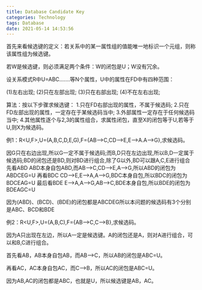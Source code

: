 ```yaml
---
title: Database Candidate Key
categories: Technology
tags: Database
date: 2021-05-14 14:53:56
---
```



首先来看候选键的定义：若关系中的某一属性组的值能唯一地标识一个元组，则称该属性组为候选键。

若W是候选键，则必须满足两个条件：W的闭包是U；W没有冗余。

设关系模式R中U=ABC.......等N个属性，U中的属性在FD中有四种范围：

(1)左右出现;
(2)只在左部出现;
(3)只在右部出现;
(4)不在左右出现;

<!--more-->

算法：按以下步骤求候选键：
1.只在FD右部出现的属性，不属于候选码;
2.只在FD左部出现的属性，一定存在于某候选码当中;
3.外部属性一定存在于任何候选码当中;
4.其他属性逐个与2,3的属性组合，求属性闭包，直至X的闭包等于U,若等于U,则X为候选码。

例1：R<U,F>,U=(A,B,C,D,E,G),F={AB-->C,CD-->E,E-->A.A-->G},求候选码。

  因G只在右边出现,所以G一定不属于候选码;而B,D只在左边出现,所以B,D一定属于候选码;BD的闭包还是BD,则对BD进行组合,除了G以外,BD可以跟A,C,E进行组合
  先看ABD
  ABD本身自包ABD,而AB-->C,CD-->E,A-->G,所以ABD的闭包为ABDCEG=U
  再看BDC
  CD-->E,E-->A,A-->G,BDC本身自包,所以BDC的闭包为BDCEAG=U
  最后看BDE
  E-->A,A-->G,AB-->C,BDE本身自包,所以BDE的闭包为BDEAGC=U

  因为(ABD)、(BCD)、(BDE)的闭包都是ABCDEG所以本问题的候选码有3个分别是ABC、BCD和BDE

 

例2：R<U,F>,U=(A,B,C),F={AB-->C,C-->B},求候选码。

因为A只出现在左边，所以A一定是候选键。A的闭包还是A，则对A进行组合，可以和B,C进行组合。

首先看AB，AB本身自包AB，而AB-->C，所以AB的闭包是ABC=U。

再看AC，AC本身自包AC，而C-->B，所以AC的闭包是ABC=U。

因为AB,AC的闭包都是ABC，也就是U，所以候选键是AB，AC。